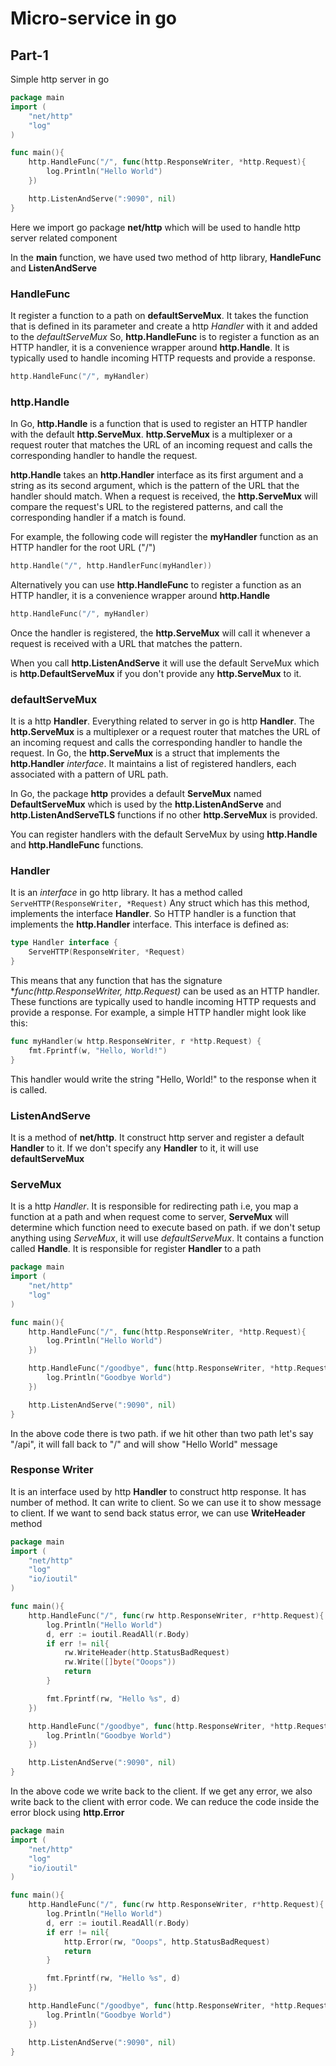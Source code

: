# Micro-service in go
## Part-1

Simple http server in go
```go
package main
import (
    "net/http"
    "log"
)

func main(){
    http.HandleFunc("/", func(http.ResponseWriter, *http.Request){
        log.Println("Hello World")
    })

    http.ListenAndServe(":9090", nil)
}
```
Here we import go package **net/http** which will be used to handle http server related component

In the **main** function, we have used two method of http library, **HandleFunc** and **ListenAndServe**

### HandleFunc
It register a function to a path on **defaultServeMux**. It takes the function that is defined in its parameter and create a http *Handler* with it and added to the *defaultServeMux*
So, **http.HandleFunc** is to register a function as an HTTP handler, it is a convenience wrapper around **http.Handle**. It is typically used to handle incoming HTTP requests and provide a response.
```go
http.HandleFunc("/", myHandler)
```

### http.Handle
In Go, **http.Handle** is a function that is used to register an HTTP handler with the default **http.ServeMux**. **http.ServeMux** is a multiplexer or a request router that matches the URL of an incoming request and calls the corresponding handler to handle the request.

**http.Handle** takes an **http.Handler** interface as its first argument and a string as its second argument, which is the pattern of the URL that the handler should match. When a request is received, the **http.ServeMux** will compare the request's URL to the registered patterns, and call the corresponding handler if a match is found.

For example, the following code will register the **myHandler** function as an HTTP handler for the root URL ("/")
```go
http.Handle("/", http.HandlerFunc(myHandler))
```

Alternatively you can use **http.HandleFunc** to register a function as an HTTP handler, it is a convenience wrapper around **http.Handle**
```go
http.HandleFunc("/", myHandler)
```
Once the handler is registered, the **http.ServeMux** will call it whenever a request is received with a URL that matches the pattern.

When you call **http.ListenAndServe** it will use the default ServeMux which is **http.DefaultServeMux** if you don't provide any **http.ServeMux** to it.


### defaultServeMux
It is a http **Handler**. Everything related to server in go is http **Handler**.
The **http.ServeMux** is a multiplexer or a request router that matches the URL of an incoming request and calls the corresponding handler to handle the request. In Go, the **http.ServeMux** is a struct that implements the **http.Handler** *interface*. It maintains a list of registered handlers, each associated with a pattern of URL path.

In Go, the package **http** provides a default **ServeMux** named **DefaultServeMux** which is used by the **http.ListenAndServe** and **http.ListenAndServeTLS** functions if no other **http.ServeMux** is provided.

You can register handlers with the default ServeMux by using **http.Handle** and **http.HandleFunc** functions.

### Handler
It is an *interface* in go http library. It has a method called ```
ServeHTTP(ResponseWriter, *Request)``` Any struct which has this method, implements the interface **Handler**. So HTTP handler is a function that implements the **http.Handler** interface. This interface is defined as:
```go
type Handler interface {
    ServeHTTP(ResponseWriter, *Request)
}
```
This means that any function that has the signature **func(http.ResponseWriter, *http.Request)** can be used as an HTTP handler. These functions are typically used to handle incoming HTTP requests and provide a response. For example, a simple HTTP handler might look like this:
```go
func myHandler(w http.ResponseWriter, r *http.Request) {
    fmt.Fprintf(w, "Hello, World!")
}
```
This handler would write the string "Hello, World!" to the response when it is called.

### ListenAndServe
It is a method of **net/http**. It construct http server and register a default **Handler** to it. If we don't specify any **Handler** to it, it will use **defaultServeMux**

### ServeMux
It is a http *Handler*. It is responsible for redirecting path i.e, you map a function at a path and when request come to server, **ServeMux** will determine which function need to execute based on path. if we don't setup anything using *ServeMux*, it will use *defaultServeMux*. It contains a function called **Handle**. It is responsible for register **Handler** to a path

```go
package main
import (
    "net/http"
    "log"
)

func main(){
    http.HandleFunc("/", func(http.ResponseWriter, *http.Request){
        log.Println("Hello World")
    })

    http.HandleFunc("/goodbye", func(http.ResponseWriter, *http.Request){
        log.Println("Goodbye World")
    })

    http.ListenAndServe(":9090", nil)
}
```
In the above code there is two path. if we hit other than two path let's say "/api", it will fall back to "/" and will show "Hello World" message

### Response Writer
It is an interface used by http **Handler** to construct http response. It has number of method. It can write to client. So we can use it to show message to client. If we want to send back status error, we can use **WriteHeader** method

```go
package main
import (
    "net/http"
    "log"
    "io/ioutil"
)

func main(){
    http.HandleFunc("/", func(rw http.ResponseWriter, r*http.Request){
        log.Println("Hello World")
        d, err := ioutil.ReadAll(r.Body)
        if err != nil{
            rw.WriteHeader(http.StatusBadRequest)
            rw.Write([]byte("Ooops"))
            return
        }

        fmt.Fprintf(rw, "Hello %s", d)
    })

    http.HandleFunc("/goodbye", func(http.ResponseWriter, *http.Request){
        log.Println("Goodbye World")
    })

    http.ListenAndServe(":9090", nil)
}
```

In the above code we write back to the client. If we get any error, we also write back to the client with error code. We can reduce the code inside the error block using **http.Error**

```go
package main
import (
    "net/http"
    "log"
    "io/ioutil"
)

func main(){
    http.HandleFunc("/", func(rw http.ResponseWriter, r*http.Request){
        log.Println("Hello World")
        d, err := ioutil.ReadAll(r.Body)
        if err != nil{
            http.Error(rw, "Ooops", http.StatusBadRequest)
            return
        }

        fmt.Fprintf(rw, "Hello %s", d)
    })

    http.HandleFunc("/goodbye", func(http.ResponseWriter, *http.Request){
        log.Println("Goodbye World")
    })

    http.ListenAndServe(":9090", nil)
}
```